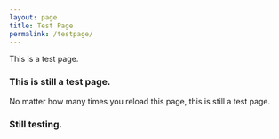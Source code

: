 ```yaml
---
layout: page
title: Test Page
permalink: /testpage/
---
```


This is a test page.

### This is still a test page.

No matter how many times you reload this page, this is still a test page.
### Still testing.

